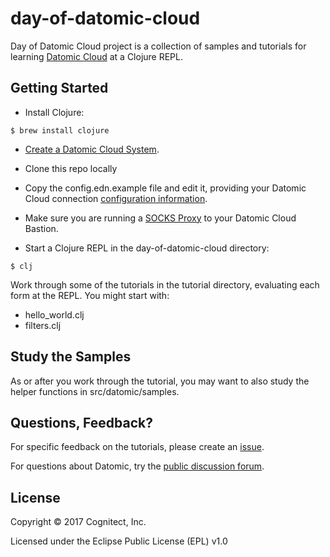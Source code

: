 # day-of-datomic-cloud

Day of Datomic Cloud project is a collection of samples and tutorials
for learning [Datomic Cloud](http://datomic.com) at a Clojure REPL.

## Getting Started

* Install Clojure:
```
$ brew install clojure
```

* [Create a Datomic Cloud System](https://docs-gateway-dev2-952644531.us-east-1.elb.amazonaws.com:8181/cloud/getting-started/getting-started.html).

* Clone this repo locally

* Copy the config.edn.example file and edit it, providing your Datomic Cloud connection [configuration information](https://docs-gateway-dev2-952644531.us-east-1.elb.amazonaws.com:8181/cloud/getting-started/connecting.html#creating-database).

* Make sure you are running a [SOCKS Proxy](https://docs-gateway-dev2-952644531.us-east-1.elb.amazonaws.com:8181/cloud/getting-started/configuring-access.html#socks-proxy) to your Datomic Cloud Bastion.

* Start a Clojure REPL in the day-of-datomic-cloud directory:
```
$ clj
```

Work through some of the tutorials in the tutorial directory,
evaluating each form at the REPL. You might start with:

* hello_world.clj
* filters.clj

## Study the Samples

As or after you work through the tutorial, you may want to also study
the helper functions in src/datomic/samples.

## Questions, Feedback?

For specific feedback on the tutorials, please create an
[issue](https://github.com/cognitect-labs/day-of-datomic-cloud/issues).

For questions about Datomic, try the [public discussion forum](http://54e4c71d2fd34f1db71a9666c66b175c.cognitect.com/).

## License

Copyright © 2017 Cognitect, Inc.

Licensed under the Eclipse Public License (EPL) v1.0
